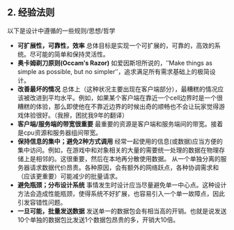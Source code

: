 ## 2. 经验法则

以下是设计中遵循的一些规则/思想/哲学

* **可扩展性，可靠性，效率**
  总体目标是实现一个可扩展的，可靠的，高效的系统。尽可能的简单和保持灵活性。
* **奥卡姆剃刀原则(Occamʹs Razor)**
  如爱因斯坦所说的，ʺMake things as simple as possible, but no simplerʺ，追求满足所有需求基础上的极简设计。
* **改善最坏的情况**
  总体上（这种状况主要出现在客户端部分），最糟糕的情况应该被改进到平均水平。例如，如果某个客户端在靠近一个cell边界时是一个很糟糕的体验，那么即使他在不靠近边界的时候出奇的顺畅也不会让玩家觉得游戏体验很好。（我擦，困扰我9年的翻译）
* **客户端/服务端的带宽很重要**
  最重要的资源是客户端和服务端间的带宽。接着是cpu资源和服务器组间带宽。
* **保持信息的集中；避免2种方式调用**
  经常一起使用的信息(或数据)应当方便的集中访问。例如，在游戏中和对象相关的大量的需要统一处理的数据在物理存储上是相邻的。这很重要，然后在本地再分散使用数据。
  从一个单独分离的服务器请求数据代价昂贵。各种原因，会有额外的网络跃点，各种协调需求和（应该更重要）可能减少的批量请求。
* **避免瓶颈；分布设计系统**
  事情发生时设计应当尽量避免单一中心点。这种设计方法会造成性能瓶颈，使得系统不好扩展，也容易引入一个单一故障点，因此引发容错性问题。
* **一旦可能，批量发送数据**
  发送单一的数据包会有相当高的开销。也就是说发送10个单独的数据包比发送1个数据包昂贵的多，开销大10倍。